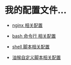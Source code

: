 # 我的配置文件...

+ [nginx 相关配置](./nginx)

+ [bash 命令行 相关配置](./bash)

+ [shell 脚本相关配置](./shell)

+ [油猴自定义脚本相关配置](./油猴脚本)
